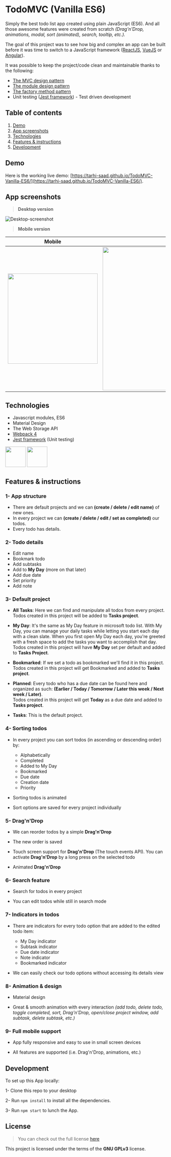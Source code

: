 # TodoMVC (Vanilla ES6)

Simply the best todo list app created using plain JavaScript (ES6). And all those awesome features were created from scratch _(Drag'n'Drop, animations, modal, sort (animated), search, tooltip, etc.)._

The goal of this project was to see how big and complex an app can be built before it was time to switch to a JavaScript framework ([ReactJS](https://reactjs.org/), [VueJS](https://vuejs.org/) or [Angular](https://angular.io/)).

It was possible to keep the project/code clean and maintainable thanks to the following:

- [The MVC design pattern](https://addyosmani.com/resources/essentialjsdesignpatterns/book/#detailmvcmvp)
- [The module design pattern](https://addyosmani.com/resources/essentialjsdesignpatterns/book/#modulepatternjavascript)
- [The factory method pattern](https://addyosmani.com/resources/essentialjsdesignpatterns/book/#factorypatternjavascript)
- Unit testing ([Jest framework](https://jestjs.io/)) - Test driven development

## Table of contents

1. [Demo](#demo)
2. [App screenshots](#App-screenshots)
3. [Technologies](#technologies)
4. [Features & instructions](#features-&-instructions)
5. [Development](#development)

## Demo

Here is the working live demo:
[https://tarhi-saad.github.io/TodoMVC-Vanilla-ES6/](https://tarhi-saad.github.io/TodoMVC-Vanilla-ES6/).

## App screenshots

> **Desktop version**

![Desktop-screenshot](https://user-images.githubusercontent.com/14235870/74249199-16183e80-4ce9-11ea-9c47-cad8960e98b7.png)

> **Mobile version**

|                                                          **Mobile**                                                          |                                                          **tablet**                                                          |
| :--------------------------------------------------------------------------------------------------------------------------: | :--------------------------------------------------------------------------------------------------------------------------: |
| <img width="282" src="https://user-images.githubusercontent.com/14235870/74251992-482b9f80-4ced-11ea-8f91-6dd6a40b6eb4.png"> | <img width="448" src="https://user-images.githubusercontent.com/14235870/74251184-09491a00-4cec-11ea-8a6b-04623ce3fe57.png"> |

## Technologies

- Javascript modules, ES6
- Material Design
- The Web Storage API
- [Webpack 4](https://webpack.js.org/)
- [Jest framework](https://jestjs.io/) (Unit testing)

<img width="64" height="64" src="https://user-images.githubusercontent.com/14235870/74346940-99e92e00-4db0-11ea-9507-5d02d47afc11.png">
<img width="64" height="64" src="https://user-images.githubusercontent.com/14235870/74348100-76bf7e00-4db2-11ea-966a-7e708614fa1e.png">

## Features & instructions

### 1- App structure

- There are default projects and we can **(create / delete / edit name)** of new ones.
- In every project we can **(create / delete / edit / set as completed)** our todos.
- Every todo has details.

### 2- Todo details

- Edit name
- Bookmark todo
- Add subtasks
- Add to **My Day** (more on that later)
- Add due date
- Set priority
- Add note

### 3- Default project

- **All Tasks**: Here we can find and manipulate all todos from every project.\
  Todos created in this project will be added to **Tasks project**.

- **My Day**: It's the same as My Day feature in microsoft todo list. With My Day, you can manage your daily tasks while letting you start each day with a clean slate. When you first open My Day each day, you're greeted with a fresh space to add the tasks you want to accomplish that day.\
  Todos created in this project will have **My Day** set per default and added to **Tasks Project**.

- **Bookmarked**: If we set a todo as bookmarked we'll find it in this project.\
  Todos created in this project will get Bookmarked and added to **Tasks project**.

- **Planned**: Every todo who has a due date can be found here and organized as such: **(Earlier / Today / Tomorrow / Later this week / Next week / Later)**.\
  Todos created in this project will get **Today** as a due date and added to **Tasks project**.

- **Tasks**: This is the default project.

### 4- Sorting todos

- In every project you can sort todos (in ascending or descending order) by:

  - Alphabetically
  - Completed
  - Added to My Day
  - Bookmarked
  - Due date
  - Creation date
  - Priority

- Sorting todos is animated

- Sort options are saved for every project individually

### 5- Drag'n'Drop

- We can reorder todos by a simple **Drag'n'Drop**

- The new order is saved

- Touch screen support for **Drag'n'Drop** (The touch events API). You can activate **Drag'n'Drop** by a long press on the selected todo

- Animated **Drag'n'Drop**

### 6- Search feature

- Search for todos in every project

- You can edit todos while still in search mode

### 7- Indicators in todos

- There are indicators for every todo option that are added to the edited todo item:

  - My Day indicator
  - Subtask indicator
  - Due date indicator
  - Note indicator
  - Bookmarked indicator

- We can easily check our todo options without accessing its details view

### 8- Animation & design

- Material design

- Great & smooth animation with every interaction _(add todo, delete todo, toggle completed, sort, Drag'n'Drop, open/close project window, add subtask, delete subtask, etc.)_

### 9- Full mobile support

- App fully responsive and easy to use in small screen devices

- All features are supported (i.e. Drag'n'Drop, animations, etc.)

## Development

To set up this App locally:

1- Clone this repo to your desktop

2- Run `npm install` to install all the dependencies.

3- Run `npm start` to lunch the App.

## License

> You can check out the full license [here](LICENSE)

This project is licensed under the terms of the **GNU GPLv3** license.
